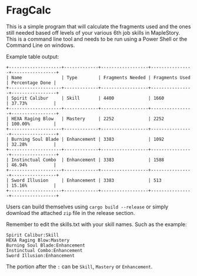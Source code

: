 # FragCalc

This is a simple program that will calculate the fragments used and the ones still needed based off levels of your various 6th job skills in MapleStory. This is a command line tool and needs to be run using a Power Shell or the Command Line on windows.

Example table output:
```
+--------------------+-------------+------------------+----------------+-----------------+
| Name               | Type        | Fragments Needed | Fragments Used | Percentage Done |
+--------------------+-------------+------------------+----------------+-----------------+
| Spirit Calibur     | Skill       | 4400             | 1660           | 37.73%          |
+--------------------+-------------+------------------+----------------+-----------------+
| HEXA Raging Blow   | Mastery     | 2252             | 2252           | 100.00%         |
+--------------------+-------------+------------------+----------------+-----------------+
| Burning Soul Blade | Enhancement | 3383             | 1092           | 32.28%          |
+--------------------+-------------+------------------+----------------+-----------------+
| Instinctual Combo  | Enhancement | 3383             | 1588           | 46.94%          |
+--------------------+-------------+------------------+----------------+-----------------+
| Sword Illusion     | Enhancement | 3383             | 513            | 15.16%          |
+--------------------+-------------+------------------+----------------+-----------------+
```

Users can build themselves using `cargo build --release` or simply download the attached `zip` file in the release section.

Remember to edit the skills.txt with your skill names. Such as the example:
```
Spirit Calibur:Skill
HEXA Raging Blow:Mastery
Burning Soul Blade:Enhancement
Instinctual Combo:Enhancement
Sword Illusion:Enhancement
```
The portion after the `:` can be `Skill`, `Mastery` or `Enhancement`.